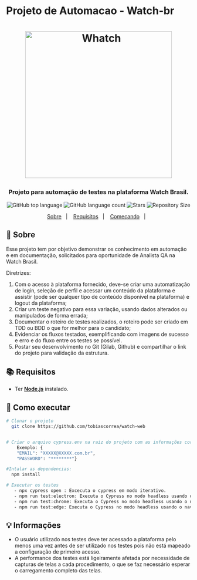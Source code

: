 # Projeto de Automacao - Watch-br
<h1 align="center">
  <p align="center">
    <img alt="Whatch" src="./assets/LOGO_WATCH.png" width="400px" />
  </p>

  <h3 align="center">
    Projeto para automação de testes na plataforma Watch Brasil.
  </h3>
  <p align="center">
     <img alt="GitHub top language" src="https://img.shields.io/github/languages/top/leandroskt/Projeto-Automacao-Watch-br?color=1db954">
      <img alt="GitHub language count" src="https://img.shields.io/github/languages/count/leandroskt/Projeto-Automacao-Watch-br?color=1db954">
      <img alt="Stars" src="https://img.shields.io/github/stars/leandroskt/Projeto-Automacao-Watch-br?color=1db954">
      <img alt="Repository Size" src="https://img.shields.io/github/repo-size/leandroskt/Projeto-Automacao-Watch-br?color=1db954">
  </p>
</h1>

<p align="center">
  <a href="#page_with_curl-sobre">Sobre</a>&nbsp;&nbsp;&nbsp;|&nbsp;&nbsp;&nbsp;
  <a href="#books-requisitos">Requisitos</a>&nbsp;&nbsp;&nbsp;|&nbsp;&nbsp;&nbsp;
  <a href="#rocket-começando">Começando</a>&nbsp;&nbsp;&nbsp;|&nbsp;&nbsp;&nbsp;
</p>

## :page_with_curl: Sobre

Esse projeto tem por objetivo demonstrar os conhecimento em automação e em documentação, solicitados para oportunidade de Analista QA na Watch Brasil.

Diretrizes:
1. Com o acesso à plataforma fornecido, deve-se criar uma automatização de login, seleção de perfil e acessar um conteúdo da plataforma e assistir (pode ser qualquer tipo de conteúdo disponível na plataforma) e logout da plataforma;
1. Criar um teste negativo para essa variação, usando dados alterados ou manipulados de forma errada;
1. Documentar o roteiro de testes realizados, o roteiro pode ser criado em TDD ou BDD o que for melhor para o candidato;
1. Evidenciar os fluxos testados, exemplificando com imagens de sucesso e erro e do fluxo entre os testes se possível.
1. Postar seu desenvolvimento no Git (Gilab, Github) e compartilhar o link do projeto para validação da estrutura.


## :books: Requisitos

- Ter [**Node.js**](https://nodejs.org/en/) instalado.

## :rocket: Como executar

```bash
# Clonar o projeto
  git clone https://github.com/tobiascorrea/watch-web


# Criar o arquivo cypress.env na raiz do projeto com as informações corretas de acesso
    Exemplo: {
    "EMAIL": "XXXXX@XXXXX.com.br",
    "PASSWORD": "********"}

#Intalar as dependencias:
  npm install

# Executar os testes
   - npx cypress open : Excecuta o cypress em modo iterativo.
   - npm run test:electron: Executa o Cypress no modo headless usando o navegador Electron, que é o navegador padrão do Cypress.
   - npm run test:chrome: Executa o Cypress no modo headless usando o navegador Chrome. Isso requer que o Chrome esteja instalado na sua máquina.
   - npm run test:edge: Executa o Cypress no modo headless usando o navegador Edge. Isso requer que o Edge esteja instalado na sua máquina.
```

## 💡 Informações

- O usuário utilizado nos testes deve ter acessado a plataforma pelo menos uma vez antes de ser utilizado nos testes pois não está mapeado a configuração de primeiro acesso.
- A performance dos testes está ligeiramente afetada por necessidade de capturas de telas a cada procedimento, o que se faz necessário esperar o carregamento completo das telas.